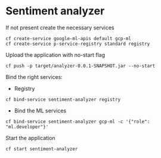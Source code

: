 # Sentiment analyzer

If not present create the necessary services
```
cf create-service google-ml-apis default gcp-ml
cf create-service p-service-registry standard registry
```
Upload the application with no-start flag
```
cf push -p target/analyzer-0.0.1-SNAPSHOT.jar --no-start
```
Bind the right services:
* Registry
```
cf bind-service sentiment-analyzer registry
```
* Bind the ML services
```
cf bind-service sentiment-analyzer gcp-ml -c '{"role": "ml.developer"}'
```

Start the application
```
cf start sentiment-analyzer
```

